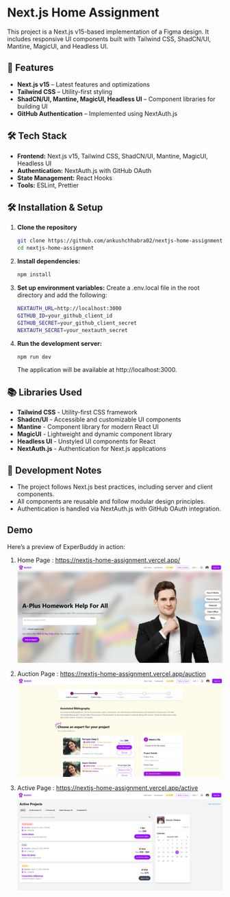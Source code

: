 # Next.js Home Assignment

This project is a Next.js v15-based implementation of a Figma design. It includes responsive UI components built with Tailwind CSS, ShadCN/UI, Mantine, MagicUI, and Headless UI.

## 🚀 Features

- **Next.js v15** – Latest features and optimizations
- **Tailwind CSS** – Utility-first styling
- **ShadCN/UI, Mantine, MagicUI, Headless UI** – Component libraries for building UI
- **GitHub Authentication** – Implemented using NextAuth.js

## 🛠️ Tech Stack

- **Frontend:** Next.js v15, Tailwind CSS, ShadCN/UI, Mantine, MagicUI, Headless UI
- **Authentication:** NextAuth.js with GitHub OAuth
- **State Management:** React Hooks
- **Tools:** ESLint, Prettier

## 🛠️ Installation & Setup

1. **Clone the repository**
   ```bash
   git clone https://github.com/ankushchhabra02/nextjs-home-assignment.git
   cd nextjs-home-assignment
   ```
2. **Install dependencies:**
   ```bash
   npm install
   ```
3. **Set up environment variables:**
   Create a .env.local file in the root directory and add the following:
   ```bash
   NEXTAUTH_URL=http://localhost:3000
   GITHUB_ID=your_github_client_id
   GITHUB_SECRET=your_github_client_secret
   NEXTAUTH_SECRET=your_nextauth_secret
   ```
4. **Run the development server:**
   ```bash
   npm run dev
   ```
   The application will be available at http://localhost:3000.

## 📚 Libraries Used

- **Tailwind CSS** - Utility-first CSS framework
- **Shadcn/UI** - Accessible and customizable UI components
- **Mantine** - Component library for modern React UI
- **MagicUI** - Lightweight and dynamic component library
- **Headless UI** - Unstyled UI components for React
- **NextAuth.js** - Authentication for Next.js applications

## 🔧 Development Notes

- The project follows Next.js best practices, including server and client components.
- All components are reusable and follow modular design principles.
- Authentication is handled via NextAuth.js with GitHub OAuth integration.

## Demo

Here’s a preview of ExperBuddy in action:

1. Home Page : https://nextjs-home-assignment.vercel.app/
   ![](public/DemoScreenshots/homePage.png)

2. Auction Page : https://nextjs-home-assignment.vercel.app/auction
   ![](public/DemoScreenshots/expertPage.png)

3. Active Page : https://nextjs-home-assignment.vercel.app/active
   ![](public/DemoScreenshots/activePage.png)

